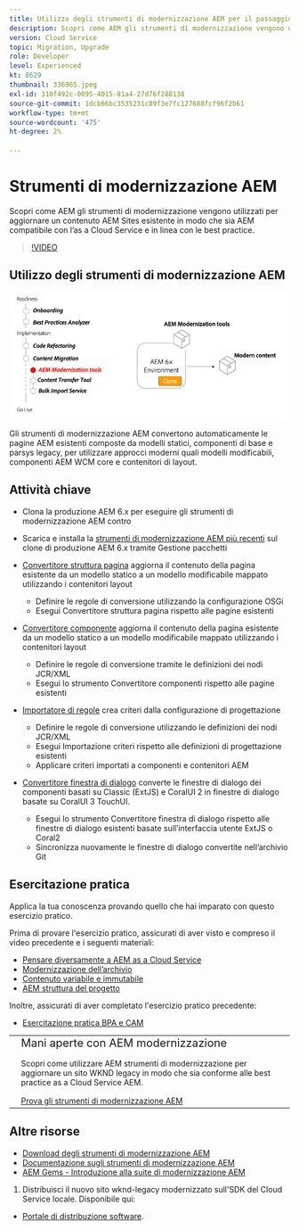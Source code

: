 ```yaml
---
title: Utilizzo degli strumenti di modernizzazione AEM per il passaggio a AEM as a Cloud Service
description: Scopri come AEM gli strumenti di modernizzazione vengono utilizzati per aggiornare un progetto AEM esistente e i contenuti per renderli AEM compatibili con l’as a Cloud Service.
version: Cloud Service
topic: Migration, Upgrade
role: Developer
level: Experienced
kt: 8629
thumbnail: 336965.jpeg
exl-id: 310f492c-0095-4015-81a4-27d76f288138
source-git-commit: 1dcb66bc3535231c89f3e7fc127688fcf96f2b61
workflow-type: tm+mt
source-wordcount: '475'
ht-degree: 2%

---
```



# Strumenti di modernizzazione AEM

Scopri come AEM gli strumenti di modernizzazione vengono utilizzati per aggiornare un contenuto AEM Sites esistente in modo che sia AEM compatibile con l’as a Cloud Service e in linea con le best practice.

>[!VIDEO](https://video.tv.adobe.com/v/336965/?quality=12&learn=on)

## Utilizzo degli strumenti di modernizzazione AEM

![Ciclo di vita degli strumenti di modernizzazione AEM](./assets/aem-modernization-tools.png)

Gli strumenti di modernizzazione AEM convertono automaticamente le pagine AEM esistenti composte da modelli statici, componenti di base e parsys legacy, per utilizzare approcci moderni quali modelli modificabili, componenti AEM WCM core e contenitori di layout.

## Attività chiave

+ Clona la produzione AEM 6.x per eseguire gli strumenti di modernizzazione AEM contro
+ Scarica e installa la [strumenti di modernizzazione AEM più recenti](https://github.com/adobe/aem-modernize-tools/releases/latest) sul clone di produzione AEM 6.x tramite Gestione pacchetti

+ [Convertitore struttura pagina](https://opensource.adobe.com/aem-modernize-tools/pages/tools/page-structure.html) aggiorna il contenuto della pagina esistente da un modello statico a un modello modificabile mappato utilizzando i contenitori layout
   + Definire le regole di conversione utilizzando la configurazione OSGi
   + Esegui Convertitore struttura pagina rispetto alle pagine esistenti

+ [Convertitore componente](https://opensource.adobe.com/aem-modernize-tools/pages/tools/component.html) aggiorna il contenuto della pagina esistente da un modello statico a un modello modificabile mappato utilizzando i contenitori layout
   + Definire le regole di conversione tramite le definizioni dei nodi JCR/XML
   + Esegui lo strumento Convertitore componenti rispetto alle pagine esistenti

+ [Importatore di regole](https://opensource.adobe.com/aem-modernize-tools/pages/tools/policy-importer.html) crea criteri dalla configurazione di progettazione
   + Definire le regole di conversione utilizzando le definizioni dei nodi JCR/XML
   + Esegui Importazione criteri rispetto alle definizioni di progettazione esistenti
   + Applicare criteri importati a componenti e contenitori AEM

+ [Convertitore finestra di dialogo](https://opensource.adobe.com/aem-modernize-tools/pages/tools/dialog.html) converte le finestre di dialogo dei componenti basati su Classic (ExtJS) e CoralUI 2 in finestre di dialogo basate su CoralUI 3 TouchUI.
   + Esegui lo strumento Convertitore finestra di dialogo rispetto alle finestre di dialogo esistenti basate sull’interfaccia utente ExtJS o Coral2
   + Sincronizza nuovamente le finestre di dialogo convertite nell’archivio Git

## Esercitazione pratica

Applica la tua conoscenza provando quello che hai imparato con questo esercizio pratico.

Prima di provare l&#39;esercizio pratico, assicurati di aver visto e compreso il video precedente e i seguenti materiali:

+ [Pensare diversamente a AEM as a Cloud Service](./introduction.md)
+ [Modernizzazione dell’archivio](./repository-modernization.md)
+ [Contenuto variabile e immutabile](../../developing/basics/mutable-immutable.md)
+ [AEM struttura del progetto](https://experienceleague.adobe.com/docs/experience-manager-cloud-service/implementing/developing/aem-project-content-package-structure.html?lang=it)

Inoltre, assicurati di aver completato l&#39;esercizio pratico precedente:

+ [Esercitazione pratica BPA e CAM](./bpa-and-cam.md#hands-on-exercise)

<table style="border-width:0">
    <tr>
        <td style="width:150px">
            <a  rel="noreferrer"
                target="_blank"
                href="https://github.com/adobe/aem-cloud-engineering-video-series-exercises/tree/session2-migration#bootcamp---session-2-migration-methodology"><img alt="Esercitazione pratica dell’archivio GitHub" src="./assets/github.png"/>
            </a>        
        </td>
        <td style="width:100%;margin-bottom:1rem;">
            <div style="font-size:1.25rem;font-weight:400;">Mani aperte con AEM modernizzazione</div>
            <p style="margin:1rem 0">
                Scopri come utilizzare AEM strumenti di modernizzazione per aggiornare un sito WKND legacy in modo che sia conforme alle best practice as a Cloud Service AEM.
            </p>
            <a  rel="noreferrer"
                target="_blank"
                href="https://github.com/adobe/aem-cloud-engineering-video-series-exercises/tree/session2-migration#bootcamp---session-2-migration-methodology" class="spectrum-Button spectrum-Button--primary spectrum-Button--sizeM">
                <span class="spectrum-Button-label has-no-wrap has-text-weight-bold">Prova gli strumenti di modernizzazione AEM</span>
            </a>
        </td>
    </tr>
</table>

## Altre risorse

+ [Download degli strumenti di modernizzazione AEM](https://github.com/adobe/aem-modernize-tools/releases/latest)
+ [Documentazione sugli strumenti di modernizzazione AEM](https://opensource.adobe.com/aem-modernize-tools/)
+ [AEM Gems - Introduzione alla suite di modernizzazione AEM](https://helpx.adobe.com/experience-manager/kt/eseminars/gems/Introducing-the-AEM-Modernization-Suite.html)



1. Distribuisci il nuovo sito wknd-legacy modernizzato sull&#39;SDK del Cloud Service locale. Disponibile qui:
+ [Portale di distribuzione software](https://experienceleague.adobe.com/docs/experience-cloud/software-distribution/home.htm).

